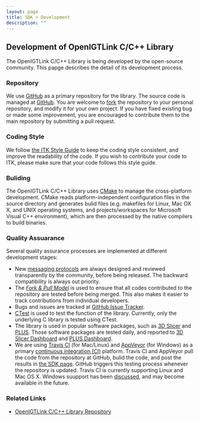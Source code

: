 ```yaml
---
layout: page
title: SDK > Development 
description: ""
---
```


## Development of OpenIGTLink C/C++ Library

The OpenIGTLink C/C++ Library is being developed by the open-source community. This papge describes the detail of its development process.

### Repository

We use [GitHub](https://github.com/openigtlink/OpenIGTLink) as a primary repository for the library. The source code is managed at [GitHub](https://github.com/openigtlink/OpenIGTLink). You are welcome to [fork](https://help.github.com/articles/fork-a-repo/) the repository to your personal repository, and modify it for your own project. If you have fixed existing bug or made some improvement, you are encouraged to contribute them to the main repository by submitting a pull request.

### Coding Style

We follow [the ITK Style Guide](http://www.vtk.org/Wiki/images/c/c6/ITKStyle.pdf) to keep the coding style consistent, and improve the readability of the code. If you wish to contribute your code to ITK, please make sure that your code follows this style guide.

### Buliding

The OpenIGTLink C/C++ Library uses [CMake](https://cmake.org/) to manage the cross-platform development. CMake reads platform-independent configuration files in the source directory and generates bulid files (e.g. makefiles for Linux, Mac OX X, and UNIX operating systems, and projects/workspaces for Microsoft Visual C++ environment), which are then processed by the native compilers to build binaries. 

### Quality Assuarance

Several quality assurance processes are implemented at different development stages:

* New [messaging protocols](../spec.html) are always designed and reviewed transparently by the community, before being released. The backward compatibility is always out priority.
* The [_Fork & Pull Model_](http://stackoverflow.com/questions/11582995/what-is-the-fork-pull-model-in-github) is used to ensure that all codes contributed to the repository are tested before being merged. This also makes it easier to track contributions from individual developers.
* Bugs and issues are tracked at [GitHub Issue Tracker](https://github.com/openigtlink/OpenIGTLink/issues).
* [CTest](https://cmake.org/Wiki/CMake/Testing_With_CTest) is used to test the function of the library. Currently, only the underlying C library is tested using CTest.
* The library is used in popular software packages, such as [3D Slicer](https://www.slicer.org/) and [PLUS](https://www.assembla.com/spaces/plus/wiki). Those software packages are tested daily, and reported to [3D Slicer Dashboard](http://slicer.cdash.org/index.php?project=Slicer4) and [PLUS Dashboard](http://crunch.cs.queensu.ca/CDash/index.php?project=PLUS).
* We are using [Travis CI](https://travis-ci.org/) (for Mac/Linux) and [AppVeyor](https://ci.appveyor.com/project/openigtlink/openigtlink) (for Windows) as a primary [continuous integration (CI)](https://en.wikipedia.org/wiki/Continuous_integration) platform. Travis CI and AppVeyor pull the code from the repository at GitHub, bulid the code, and post the results in [the SDK page](../sdk). GitHub triggers this testing process whenever the repository is updated. Travis CI is currently supporting Linux and Mac OS X. Windows suupport has been [discussed](https://github.com/travis-ci/travis-ci/issues/2104), and may become available in the future.

### Related Links
* [OpenIGTLink C/C++ Library Repository](https://github.com/openigtlink/OpenIGTLink)






